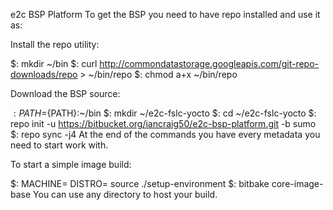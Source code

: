 e2c BSP Platform
To get the BSP you need to have repo installed and use it as:

Install the repo utility:

$: mkdir ~/bin
$: curl http://commondatastorage.googleapis.com/git-repo-downloads/repo > ~/bin/repo
$: chmod a+x ~/bin/repo

Download the BSP source:

$: PATH=${PATH}:~/bin
$: mkdir ~/e2c-fslc-yocto
$: cd ~/e2c-fslc-yocto
$: repo init -u https://bitbucket.org/iancraig50/e2c-bsp-platform.git -b sumo
$: repo sync -j4
At the end of the commands you have every metadata you need to start work with.

To start a simple image build:

$: MACHINE=<machine> DISTRO=<distro> source ./setup-environment <build directory>
$: bitbake core-image-base
You can use any directory to host your build.


